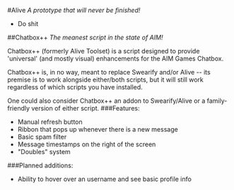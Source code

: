 #Alive
_A prototype that will never be finished!_
- Do shit

##Chatbox++
_The meanest script in the state of AIM!_

Chatbox++ (formerly Alive Toolset) is a script designed to provide 'universal' (and mostly visual) enhancements for the AIM Games Chatbox.

Chatbox++ is, in no way, meant to replace Swearify and/or Alive -- its premise is to work alongside either/both scripts, but it will still work regardless of which scripts you have installed.

One could also consider Chatbox++ an addon to Swearify/Alive or a family-friendly version of either script.
###Features:
- Manual refresh button
- Ribbon that pops up whenever there is a new message
- Basic spam filter
- Message timestamps on the right of the screen
- "Doubles" system

###Planned additions:
- Ability to hover over an username and see basic profile info
